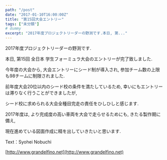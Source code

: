 ```yaml
---
path: "/post"
date: "2017-01-10T16:00:00Z"
title: "第15回大会エントリー"
tags: ["未分類"]
# dummy
excerpt: "2017年度プロジェクトリーダーの野渕です.本日, 第..."
---
```




[](10-1.jpg)

2017年度プロジェクトリーダーの野渕です.

本日, 第15回 全日本 学生フォーミュラ大会のエントリーが完了致しました.

今年度の大会から, 大会エントリーにシード制が導入され, 参加チーム数の上限も98チームに制限されました.

前年度大会20位以内のシード校の条件を満たしているため, 幸いにもエントリーは滞りなく行うことができましたが,

シード校に求められる大会全種目完走の責任をひしひしと感じます.

2017年度は, より完成度の高い車両を大会で走らせるためにも, きたる製作期に備え,

現在進めている図面作成に精を出していきたいと思います.

Text：Syohei Nobuchi

[http://www.grandelfino.net](http://www.grandelfino.net)


